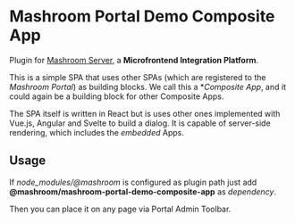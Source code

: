 
# Mashroom Portal Demo Composite App

Plugin for [Mashroom Server](https://www.mashroom-server.com), a **Microfrontend Integration Platform**.

This is a simple SPA that uses other SPAs (which are registered to the _Mashroom Portal_) as building blocks.
We call this a **Composite App*, and it could again be a building block for other Composite Apps.

The SPA itself is written in React but is uses other ones implemented with Vue.js, Angular and Svelte to build a dialog.
It is capable of server-side rendering, which includes the *embedded* Apps.

## Usage

If *node_modules/@mashroom* is configured as plugin path just add **@mashroom/mashroom-portal-demo-composite-app** as *dependency*.

Then you can place it on any page via Portal Admin Toolbar.

